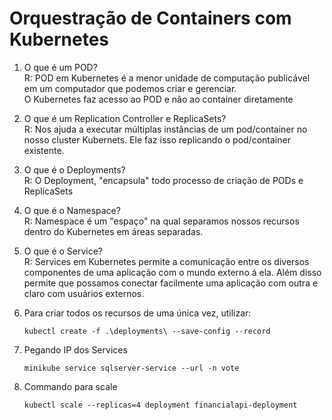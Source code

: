 # Orquestração de Containers com Kubernetes

1. O que é um POD? <br>
   R: POD em Kubernetes é a menor unidade de computação publicável em um computador que podemos criar e gerenciar. <br>
   O Kubernetes faz acesso ao POD e não ao container diretamente

2. O que é um Replication Controller e ReplicaSets? <br>
   R: Nos ajuda a executar múltiplas instâncias de um pod/container no nosso cluster Kubernets. Ele faz isso replicando o pod/container existente.

3. O que é o Deployments? <br>
   R: O Deployment, "encapsula" todo processo de criação de PODs e ReplicaSets 

4. O que é o Namespace? <br>
   R: Namespace é um "espaço" na qual separamos nossos recursos dentro do Kubernetes em áreas separadas.

5. O que é o Service? <br>
   R: Services em Kubernetes permite a comunicação entre os diversos componentes de uma aplicação com o mundo externo á ela.
   Além disso permite que possamos conectar facilmente uma aplicação com outra e claro com usuários externos.

6. Para criar todos os recursos de uma única vez, utilizar: 
   ```
   kubectl create -f .\deployments\ --save-config --record
   ```
7. Pegando IP dos Services 
   ```
   minikube service sqlserver-service --url -n vote
   ```
8. Commando para scale
   ```
   kubectl scale --replicas=4 deployment financialapi-deployment
   ```